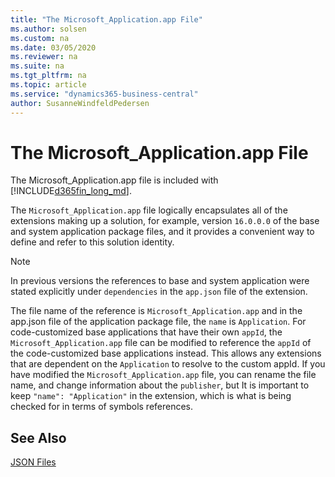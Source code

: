 ```yaml
---
title: "The Microsoft_Application.app File"
ms.author: solsen
ms.custom: na
ms.date: 03/05/2020
ms.reviewer: na
ms.suite: na
ms.tgt_pltfrm: na
ms.topic: article
ms.service: "dynamics365-business-central"
author: SusanneWindfeldPedersen
---
```


# The Microsoft_Application.app File

The Microsoft_Application.app file is included with [!INCLUDE[d365fin_long_md](includes/d365fin_long_md.md)]. 

The `Microsoft_Application.app` file logically encapsulates all of the extensions making up a solution, for example, version `16.0.0.0` of the base and system application package files, and it provides a convenient way to define and refer to this solution identity. 

> [!NOTE]  
> In previous versions the references to base and system application were stated explicitly under `dependencies` in the `app.json` file of the extension.

The file name of the reference is `Microsoft_Application.app` and in the app.json file of the application package file, the `name` is `Application`. For code-customized base applications that have their own `appId`, the `Microsoft_Application.app` file can be modified to reference the `appId` of the code-customized base applications instead. This allows any extensions that are dependent on the `Application` to resolve to the custom appId. If you have modified the `Microsoft_Application.app` file, you can rename the file name, and change information about the `publisher`, but It is important to keep `"name": "Application"` in the extension, which is what is being checked for in terms of symbols references.

## See Also

[JSON Files](devenv-json-files.md)  